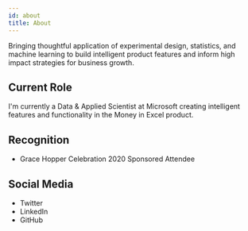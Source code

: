 ```yaml
---
id: about
title: About
---
```


Bringing thoughtful application of experimental design, statistics, and machine learning to build intelligent product features and inform high impact strategies for business growth.

## Current Role
I'm currently a Data & Applied Scientist at Microsoft creating intelligent features and functionality in the Money in Excel product. 

## Recognition

- Grace Hopper Celebration 2020 Sponsored Attendee

## Social Media

- Twitter
- LinkedIn
- GitHub
